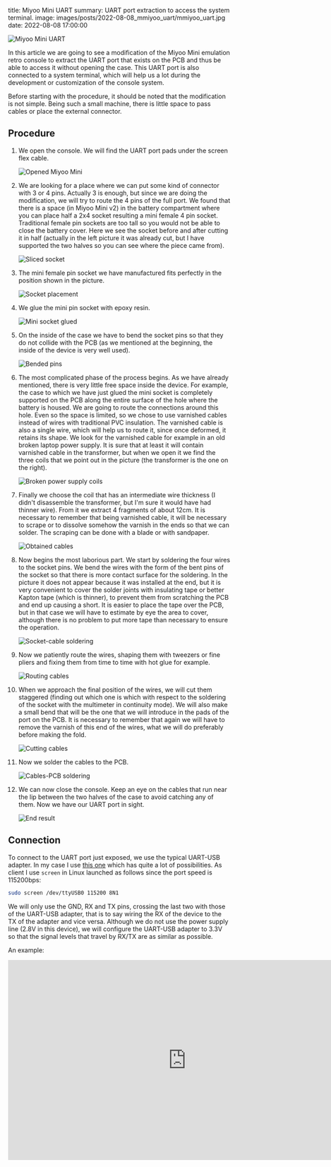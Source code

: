 title: Miyoo Mini UART
summary: UART port extraction to access the system terminal.
image: images/posts/2022-08-08_mmiyoo_uart/mmiyoo_uart.jpg
date: 2022-08-08 17:00:00

![Miyoo Mini UART](/images/posts/2022-08-08_mmiyoo_uart/mmiyoo_uart.jpg)

In this article we are going to see a modification of the Miyoo Mini emulation retro console to extract the UART port that exists on the PCB and thus be able to access it without opening the case. This UART port is also connected to a system terminal, which will help us a lot during the development or customization of the console system.

Before starting with the procedure, it should be noted that the modification is not simple. Being such a small machine, there is little space to pass cables or place the external connector.

## Procedure

1. We open the console. We will find the UART port pads under the screen flex cable.

    ![Opened Miyoo Mini](/images/posts/2022-08-08_mmiyoo_uart/consola_abierta.jpg)

2. We are looking for a place where we can put some kind of connector with 3 or 4 pins. Actually 3 is enough, but since we are doing the modification, we will try to route the 4 pins of the full port. We found that there is a space (in Miyoo Mini v2) in the battery compartment where you can place half a 2x4 socket resulting a mini female 4 pin socket. Traditional female pin sockets are too tall so you would not be able to close the battery cover. Here we see the socket before and after cutting it in half (actually in the left picture it was already cut, but I have supported the two halves so you can see where the piece came from).

    ![Sliced socket](/images/posts/2022-08-08_mmiyoo_uart/zocalo_2x4.jpg)

3. The mini female pin socket we have manufactured fits perfectly in the position shown in the picture.

    ![Socket placement](/images/posts/2022-08-08_mmiyoo_uart/ubicacion_zocalo.jpg)

4. We glue the mini pin socket with epoxy resin.

    ![Mini socket glued](/images/posts/2022-08-08_mmiyoo_uart/pegado.jpg)

5. On the inside of the case we have to bend the socket pins so that they do not collide with the PCB (as we mentioned at the beginning, the inside of the device is very well used).

    ![Bended pins](/images/posts/2022-08-08_mmiyoo_uart/pines_doblados.jpg)

6. The most complicated phase of the process begins. As we have already mentioned, there is very little free space inside the device. For example, the case to which we have just glued the mini socket is completely supported on the PCB along the entire surface of the hole where the battery is housed. We are going to route the connections around this hole. Even so the space is limited, so we chose to use varnished cables instead of wires with traditional PVC insulation. The varnished cable is also a single wire, which will help us to route it, since once deformed, it retains its shape. We look for the varnished cable for example in an old broken laptop power supply. It is sure that at least it will contain varnished cable in the transformer, but when we open it we find the three coils that we point out in the picture (the transformer is the one on the right).

    ![Broken power supply coils](/images/posts/2022-08-08_mmiyoo_uart/alimentador_estropeado.jpg)

7. Finally we choose the coil that has an intermediate wire thickness (I didn't disassemble the transformer, but I'm sure it would have had thinner wire). From it we extract 4 fragments of about 12cm. It is necessary to remember that being varnished cable, it will be necessary to scrape or to dissolve somehow the varnish in the ends so that we can solder. The scraping can be done with a blade or with sandpaper.

    ![Obtained cables](/images/posts/2022-08-08_mmiyoo_uart/cables_extraidos.jpg)

8. Now begins the most laborious part. We start by soldering the four wires to the socket pins. We bend the wires with the form of the bent pins of the socket so that there is more contact surface for the soldering. In the picture it does not appear because it was installed at the end, but it is very convenient to cover the solder joints with insulating tape or better Kapton tape (which is thinner), to prevent them from scratching the PCB and end up causing a short. It is easier to place the tape over the PCB, but in that case we will have to estimate by eye the area to cover, although there is no problem to put more tape than necessary to ensure the operation.

    ![Socket-cable soldering](/images/posts/2022-08-08_mmiyoo_uart/soldadura_zocalo.jpg)

9. Now we patiently route the wires, shaping them with tweezers or fine pliers and fixing them from time to time with hot glue for example.

    ![Routing cables](/images/posts/2022-08-08_mmiyoo_uart/enrutando.jpg)

10. When we approach the final position of the wires, we will cut them staggered (finding out which one is which with respect to the soldering of the socket with the multimeter in continuity mode). We will also make a small bend that will be the one that we will introduce in the pads of the port on the PCB. It is necessary to remember that again we will have to remove the varnish of this end of the wires, what we will do preferably before making the fold.

    ![Cutting cables](/images/posts/2022-08-08_mmiyoo_uart/recortando.jpg)

11. Now we solder the cables to the PCB.

    ![Cables-PCB soldering](/images/posts/2022-08-08_mmiyoo_uart/soldadura_pcb.jpg)

12. We can now close the console. Keep an eye on the cables that run near the lip between the two halves of the case to avoid catching any of them. Now we have our UART port in sight.

    ![End result](/images/posts/2022-08-08_mmiyoo_uart/fin.jpg)

## Connection

To connect to the UART port just exposed, we use the typical UART-USB adapter. In my case I use [this one](https://www.amazon.es/dp/B07BBPX8B8) which has quite a lot of possibilities. As client I use `screen` in Linux launched as follows since the port speed is 115200bps:

```bash
sudo screen /dev/ttyUSB0 115200 8N1
```

We will only use the GND, RX and TX pins, crossing the last two with those of the UART-USB adapter, that is to say wiring the RX of the device to the TX of the adapter and vice versa. Although we do not use the power supply line (2.8V in this device), we will configure the UART-USB adapter to 3.3V so that the signal levels that travel by RX/TX are as similar as possible.

An example:

<iframe width="806" height="453" src="https://www.youtube.com/embed/Df2k8gsOvtM" title="Miyoo Mini UART session" frameborder="0" allow="accelerometer; autoplay; clipboard-write; encrypted-media; gyroscope; picture-in-picture" allowfullscreen></iframe>